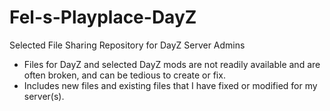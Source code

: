 # Fel-s-Playplace-DayZ
Selected File Sharing Repository for DayZ Server Admins
- Files for DayZ and selected DayZ mods are not readily available and are often broken, and can be tedious to create or fix.
- Includes new files and existing files that I have fixed or modified for my server(s).
